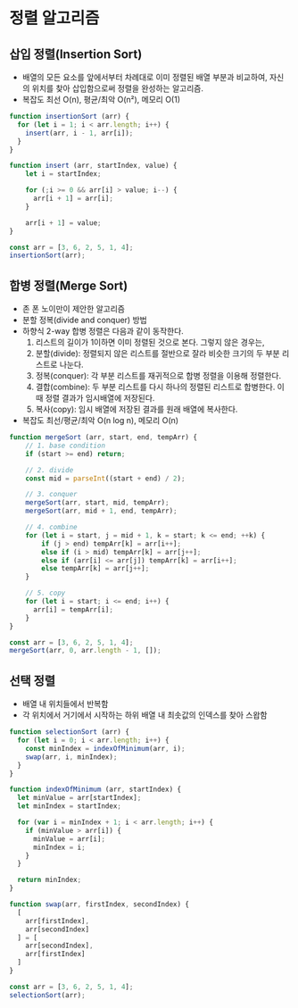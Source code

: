 # 정렬 알고리즘
## 삽입 정렬(Insertion Sort)
- 배열의 모든 요소를 앞에서부터 차례대로 이미 정렬된 배열 부분과 비교하여, 자신의 위치를 찾아 삽입함으로써 정렬을 완성하는 알고리즘.
- 복잡도 최선 O(n), 평균/최악 O(n²), 메모리 O(1)

```js
function insertionSort (arr) {
  for (let i = 1; i < arr.length; i++) {
    insert(arr, i - 1, arr[i]);
  }
}

function insert (arr, startIndex, value) {
    let i = startIndex;

    for (;i >= 0 && arr[i] > value; i--) {
      arr[i + 1] = arr[i];
    }

    arr[i + 1] = value;
}

const arr = [3, 6, 2, 5, 1, 4];
insertionSort(arr);
```

## 합병 정렬(Merge Sort)
- 존 폰 노이만이 제안한 알고리즘
- 분할 정복(divide and conquer) 방법
- 하향식 2-way 합병 정렬은 다음과 같이 동작한다.
  1. 리스트의 길이가 1이하면 이미 정렬된 것으로 본다. 그렇지 않은 경우는,
  2. 분할(divide): 정렬되지 않은 리스트를 절반으로 잘라 비슷한 크기의 두 부분 리스트로 나눈다.
  3. 정복(conquer): 각 부분 리스트를 재귀적으로 합병 정렬을 이용해 정렬한다.
  4. 결합(combine): 두 부분 리스트를 다시 하나의 정렬된 리스트로 합병한다. 이때 정렬 결과가 임시배열에 저장된다.
  5. 복사(copy): 임시 배열에 저장된 결과를 원래 배열에 복사한다.   
- 복잡도 최선/평균/최악 O(n log n), 메모리 O(n)

```js
function mergeSort (arr, start, end, tempArr) {
    // 1. base condition
    if (start >= end) return;

    // 2. divide
    const mid = parseInt((start + end) / 2);

    // 3. conquer
    mergeSort(arr, start, mid, tempArr);
    mergeSort(arr, mid + 1, end, tempArr);

    // 4. combine
    for (let i = start, j = mid + 1, k = start; k <= end; ++k) {
        if (j > end) tempArr[k] = arr[i++];
        else if (i > mid) tempArr[k] = arr[j++];
        else if (arr[i] <= arr[j]) tempArr[k] = arr[i++];
        else tempArr[k] = arr[j++];
    }

    // 5. copy
    for (let i = start; i <= end; i++) {
      arr[i] = tempArr[i];
    }
}

const arr = [3, 6, 2, 5, 1, 4];
mergeSort(arr, 0, arr.length - 1, []);
```

## 선택 정렬
- 배열 내 위치들에서 반복함
- 각 위치에서 거기에서 시작하는 하위 배열 내 최솟값의 인덱스를 찾아 스왑함

```js
function selectionSort (arr) {
  for (let i = 0; i < arr.length; i++) {
    const minIndex = indexOfMinimum(arr, i);
    swap(arr, i, minIndex);
  }
}

function indexOfMinimum (arr, startIndex) {
  let minValue = arr[startIndex];
  let minIndex = startIndex;

  for (var i = minIndex + 1; i < arr.length; i++) {
    if (minValue > arr[i]) {
      minValue = arr[i];
      minIndex = i;
    }
  }

  return minIndex;
}

function swap(arr, firstIndex, secondIndex) {
  [
    arr[firstIndex],
    arr[secondIndex]
  ] = [
    arr[secondIndex],
    arr[firstIndex]
  ]
}

const arr = [3, 6, 2, 5, 1, 4];
selectionSort(arr);
```
